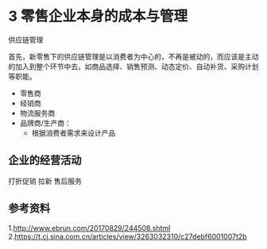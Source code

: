 # 3 零售企业本身的成本与管理


供应链管理

首先，新零售下的供应链管理是以消费者为中心的，不再是被动的，而应该是主动的加入到整个环节中去，如商品选择、销售预测、动态定价、自动补货、采购计划等职能。

* 零售商
* 经销商
* 物流服务商
* 品牌商/生产商：
    - 根据消费者需求来设计产品



## 企业的经营活动

打折促销
拉新
售后服务

## 参考资料
1.http://www.ebrun.com/20170829/244508.shtml
2.https://t.cj.sina.com.cn/articles/view/3263032310/c27debf6001007t2b

